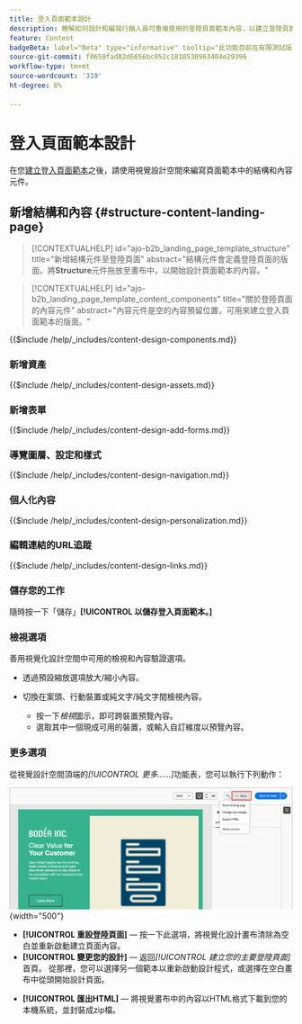 ```yaml
---
title: 登入頁面範本設計
description: 瞭解如何設計和編寫行銷人員可重複使用的登陸頁面範本內容，以建立登陸頁面。
feature: Content
badgeBeta: label="Beta" type="informative" tooltip="此功能目前在有限測試版中提供"
source-git-commit: f0658fad82d6656bc052c1810530963404e29396
workflow-type: tm+mt
source-wordcount: '319'
ht-degree: 8%

---
```


# 登入頁面範本設計

在您[建立登入頁面範本](./landing-page-templates.md#create-a-landing-page-template)之後，請使用視覺設計空間來編寫頁面範本中的結構和內容元件。

## 新增結構和內容 {#structure-content-landing-page}

>[!CONTEXTUALHELP]
>id="ajo-b2b_landing_page_template_structure"
>title="新增結構元件至登陸頁面"
>abstract="結構元件會定義登陸頁面的版面。將&#x200B;**Structure**&#x200B;元件拖放至畫布中，以開始設計頁面範本的內容。"

>[!CONTEXTUALHELP]
>id="ajo-b2b_landing_page_template_content_components"
>title="關於登陸頁面的內容元件"
>abstract="內容元件是空的內容預留位置，可用來建立登入頁面範本的版面。"

{{$include /help/_includes/content-design-components.md}}

### 新增資產

{{$include /help/_includes/content-design-assets.md}}

### 新增表單

{{$include /help/_includes/content-design-add-forms.md}}

### 導覽圖層、設定和樣式

{{$include /help/_includes/content-design-navigation.md}}

### 個人化內容

{{$include /help/_includes/content-design-personalization.md}}

### 編輯連結的URL追蹤

{{$include /help/_includes/content-design-links.md}}

### 儲存您的工作

隨時按一下「儲存」**[!UICONTROL 以儲存登入頁面範本。]**
<!--
You can continue to make edits to the draft page template. When you are ready to make it available for using in page creation, you can [publish the template](./landing-page-templates.md#). -->

### 檢視選項

善用視覺化設計空間中可用的檢視和內容驗證選項。

* 透過預設縮放選項放大/縮小內容。

* 切換在案頭、行動裝置或純文字/純文字間檢視內容。
   * 按一下&#x200B;_檢視_&#x200B;圖示，即可跨裝置預覽內容。
   * 選取其中一個現成可用的裝置，或輸入自訂維度以預覽內容。

### 更多選項

從視覺設計空間頂端的&#x200B;_[!UICONTROL 更多……]_&#x200B;功能表，您可以執行下列動作：

![按一下[更多]以存取範本動作](./assets/landing-page-designer-more-menu.png){width="500"}

* **[!UICONTROL 重設登陸頁面]** — 按一下此選項，將視覺化設計畫布清除為空白並重新啟動建立頁面內容。
* **[!UICONTROL 變更您的設計]** — 返回&#x200B;_[!UICONTROL 建立您的主要登陸頁面]_&#x200B;首頁。 從那裡，您可以選擇另一個範本以重新啟動設計程式，或選擇在空白畫布中從頭開始設計頁面。
<!--- * **[!UICONTROL Save as content template]** - Save the page body as a landing page template to be reused across multiple landing pages. You provide a name and description for the template and save it to the list of saved  landing page templates. -->
* **[!UICONTROL 匯出HTML]** — 將視覺畫布中的內容以HTML格式下載到您的本機系統，並封裝成zip檔。
